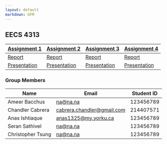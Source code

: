 ```yaml
---
layout: default
markdown: GFM
---
```


## EECS 4313
|[Assignment 1]()|[Assignment 2]()|[Assignment 3]()|[Assignment 4]()|
|----------------|----------------|----------------|----------------|
|   [Report]()   |   [Report]()   |   [Report]()   |   [Report]()   |
|[Presentation]()|[Presentation]()|[Presentation]()|[Presentation]()|


### Group Members

| Name | Email | Student ID |
|------|-------|------------|
| Ameer Bacchus | na@na.na | 123456789 |
| Chandler Cabrera | cabrera.chandler@gmail.com | 214407571 |
| Anas Ishtiaque | anas1325@my.yorku.ca | 123456789 |
| Seran Sathivel | na@na.na | 123456789 |
| Christopher Tsung | na@na.na | 123456789 |
